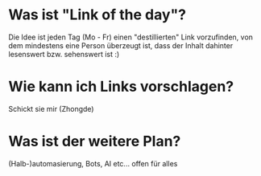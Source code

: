 # Was ist "Link of the day"?

Die Idee ist jeden Tag (Mo - Fr) einen "destillierten" Link vorzufinden, 
von dem mindestens eine Person überzeugt ist, dass der Inhalt dahinter lesenswert bzw. sehenswert ist :)

# Wie kann ich Links vorschlagen?

Schickt sie mir (Zhongde)

# Was ist der weitere Plan?

(Halb-)automasierung, Bots, AI etc... offen für alles
